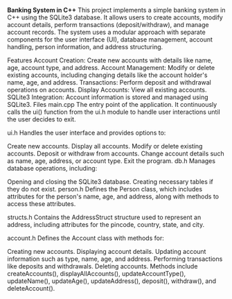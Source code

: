 **Banking System in C++**
This project implements a simple banking system in C++ using the SQLite3 database. It allows users to create accounts, modify account details, perform transactions (deposit/withdraw), and manage account records. The system uses a modular approach with separate components for the user interface (UI), database management, account handling, person information, and address structuring.

Features
Account Creation: Create new accounts with details like name, age, account type, and address.
Account Management: Modify or delete existing accounts, including changing details like the account holder's name, age, and address.
Transactions: Perform deposit and withdrawal operations on accounts.
Display Accounts: View all existing accounts.
SQLite3 Integration: Account information is stored and managed using SQLite3.
Files
main.cpp
The entry point of the application. It continuously calls the ui() function from the ui.h module to handle user interactions until the user decides to exit.

ui.h
Handles the user interface and provides options to:

Create new accounts.
Display all accounts.
Modify or delete existing accounts.
Deposit or withdraw from accounts.
Change account details such as name, age, address, or account type.
Exit the program.
db.h
Manages database operations, including:

Opening and closing the SQLite3 database.
Creating necessary tables if they do not exist.
person.h
Defines the Person class, which includes attributes for the person's name, age, and address, along with methods to access these attributes.

structs.h
Contains the AddressStruct structure used to represent an address, including attributes for the pincode, country, state, and city.

account.h
Defines the Account class with methods for:

Creating new accounts.
Displaying account details.
Updating account information such as type, name, age, and address.
Performing transactions like deposits and withdrawals.
Deleting accounts.
Methods include createAccounts(), displayAllAccounts(), updateAccountType(), updateName(), updateAge(), updateAddress(), deposit(), withdraw(), and deleteAccount().
